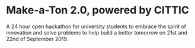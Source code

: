 # Make-a-Ton 2.0, powered by CITTIC
A 24 hour open hackathon for university students to embrace the spirit of innovation and solve problems to help build a better tomorrow on 21st and 22nd of September 2019.

